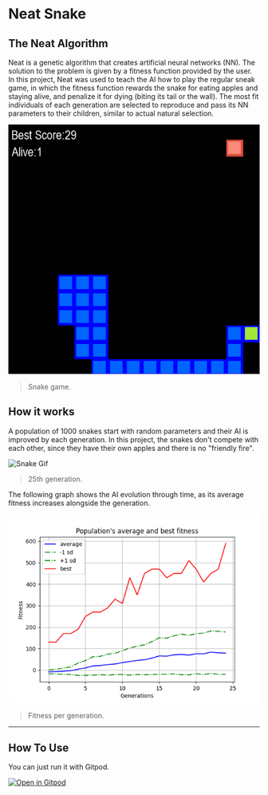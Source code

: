 # Neat Snake

## The Neat Algorithm
Neat is a genetic algorithm that creates artificial neural networks (NN). The solution to the problem is given by a fitness function provided by the user. In this project, Neat was used to teach the AI how to play the regular sneak game, in which the fitness function rewards the snake for eating apples and staying alive, and penalize it for dying (biting its tail or the wall). The most fit individuals of each generation are selected to reproduce and pass its NN parameters to their children, similar to actual natural selection.

![Neat Snake](./images/snake_example.png)
> Snake game.

## How it works

A population of 1000 snakes start with random parameters and their AI is improved by each generation. In this project, the snakes don't compete with each other, since they have their own apples and there is no "friendly fire".

![Snake Gif](./images/snake_gif.gif)
> 25th generation.

The following graph shows the AI evolution through time, as its average fitness increases alongside the generation.

![Neat Snake](./images/avg_fitness.png)
> Fitness per generation.

---

## How To Use
You can just run it with Gitpod.

[![Open in Gitpod](https://gitpod.io/button/open-in-gitpod.svg)](https://gitpod.io/#https://github.com/matrodrigues123/Neat-Snake/master/snake_game.py)

